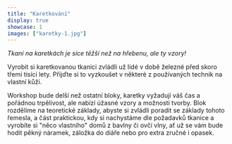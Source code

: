 ```yaml
---
title: "Karetkování"
display: true
showcase: 1
images: ["karetky-1.jpg"]
---
```


*Tkaní na karetkách je sice těžší než na hřebenu, ale ty vzory!*

Vyrobit si karetkovanou tkanici zvládli už lidé v době železné před skoro třemi tisíci lety. Přijďte si to vyzkoušet v některé z používaných technik na vlastní kůži.

Workshop bude delší než ostatní bloky, karetky vyžadují váš čas a pořádnou trpělivost, ale nabízí úžasné vzory a možnosti tvorby.
Blok rozdělíme na teoretické základy, abyste si zvládli poradit se základy tohoto řemesla, a část praktickou, kdy si nachystáme
dle požadavků tkanice a vyrobíte si "něco vlastního" domů z bavlny či ovčí vlny, ať už se vám bude hodit pěkný náramek,
záložka do diáře nebo pro extra zručné i opasek.
